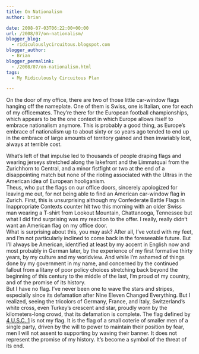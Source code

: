 ```yaml
---
title: On Nationalism
author: brian

date: 2008-07-03T06:22:00+00:00
url: /2008/07/on-nationalism/
blogger_blog:
  - ridiculouslycircuitous.blogspot.com
blogger_author:
  - Brian
blogger_permalink:
  - /2008/07/on-nationalism.html
tags:
  - My Ridiculously Circuitous Plan

---
```

On the door of my office, there are two of those little car-window flags hanging off the nameplate. One of them is Swiss, one is Italian, one for each of my officemates. They&#8217;re there for the European football championships, which appears to be the one context in which Europe allows itself to embrace nationalism anymore. This is probably a good thing, as Europe&#8217;s embrace of nationalism up to about sixty or so years ago tended to end up in the embrace of large amounts of territory gained and then invariably lost, always at terrible cost.

<div>
</div>

<div>
  What&#8217;s left of that impulse led to thousands of people draping flags and wearing jerseys stretched along the lakefront and the Limmatquai from the Zurichhorn to Central, and a minor fistfight or two at the end of a disappointing match but none of the rioting associated with the Ultras in the American idea of European hooliganism. 
</div>

<div>
</div>

<div>
  Theus, who put the flags on our office doors, sincerely apologized for leaving me out, for not being able to find an American car-window flag in Zurich. First, this is unsurprising <span>although my Confederate Battle Flags in Inappropriate Contexts counter hit two this morning with an older Swiss man wearing a T-shirt from Lookout Mountain, Chattanooga, Tennessee </span>but what I did find surprising was my reaction to the offer. I really, <span>really</span> didn&#8217;t want an American flag on my office door.
</div>

<div>
</div>

<div>
  What is surprising about this, you may ask? After all, I&#8217;ve voted with my feet, and I&#8217;m not particularly inclined to come back in the foreseeable future. But I&#8217;ll always be American, identified at least by my accent in English now and most probably in German later, by the experience of my first formative thirty years, by my culture and my worldview. And while I&#8217;m ashamed of things done by my government in my name, and concerned by the continued fallout from a litany of poor policy choices stretching back beyond the beginning of this century to the middle of the last, I&#8217;m proud of my country, and of the promise of its history.
</div>

<div>
</div>

<div>
  But I have no flag. I&#8217;ve never been one to wave the stars and stripes, especially since its defamation after Nine Eleven Changed Everything. But I realized, seeing the tricolors of Germany, France, and Italy, Switzerland&#8217;s white cross, even Turkey&#8217;s crescent and star, proudly worn by the kilometers-long crowd, that its defamation is complete. The flag defined by <a href="http://www.law.cornell.edu/uscode/4/ch1.html">4 U.S.C. 1</a> is not my flag. It is the flag of a small coterie of smaller men of a single party, driven by the will to power to maintain their position by fear, men I will not assent to supporting by waving their banner. It does not represent the promise of my history. It&#8217;s become a symbol of the threat of its end.
</div>